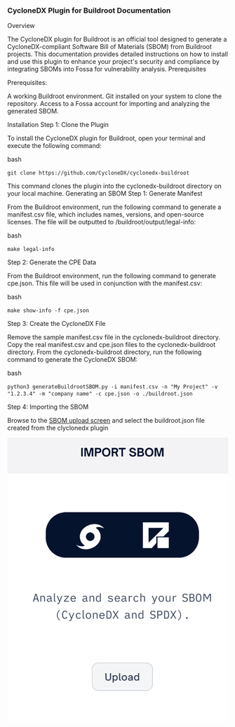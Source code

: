 ### CycloneDX Plugin for Buildroot Documentation
Overview

The CycloneDX plugin for Buildroot is an official tool designed to generate a CycloneDX-compliant Software Bill of Materials (SBOM) from Buildroot projects. This documentation provides detailed instructions on how to install and use this plugin to enhance your project's security and compliance by integrating SBOMs into Fossa for vulnerability analysis.
Prerequisites

Prerequisites:

A working Buildroot environment.
Git installed on your system to clone the repository.
Access to a Fossa account for importing and analyzing the generated SBOM.

Installation
Step 1: Clone the Plugin

To install the CycloneDX plugin for Buildroot, open your terminal and execute the following command:

bash
```
git clone https://github.com/CycloneDX/cyclonedx-buildroot
```

This command clones the plugin into the cyclonedx-buildroot directory on your local machine.
Generating an SBOM
Step 1: Generate Manifest

From the Buildroot environment, run the following command to generate a manifest.csv file, which includes names, versions, and open-source licenses. The file will be outputted to /buildroot/output/legal-info:

bash
```
make legal-info
```
Step 2: Generate the CPE Data

From the Buildroot environment, run the following command to generate cpe.json. This file will be used in conjunction with the manifest.csv:

bash
```
make show-info -f cpe.json
```
Step 3: Create the CycloneDX File

Remove the sample manifest.csv file in the cyclonedx-buildroot directory. Copy the real manifest.csv and cpe.json files to the cyclonedx-buildroot directory. From the cyclonedx-buildroot directory, run the following command to generate the CycloneDX SBOM:

bash
```
python3 generateBuildrootSBOM.py -i manifest.csv -n "My Project" -v "1.2.3.4" -m "company name" -c cpe.json -o ./buildroot.json
```
Step 4: Importing the SBOM

Browse to the [SBOM upload screen](https://app.fossa.com/projects/import/upload/sbom) and select the buildroot.json file created from the clyclonedx plugin 

[![Alt text](/import.png)](https://app.fossa.com/projects/import/upload/sbom)

